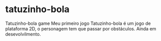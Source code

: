 # tatuzinho-bola
Tatuzinho-bola game
Meu primeiro jogo
Tatuzinho-bola é um jogo de plataforma 2D, o personagem tem que passar por obstáculos.
Ainda em desevolvilmento.

